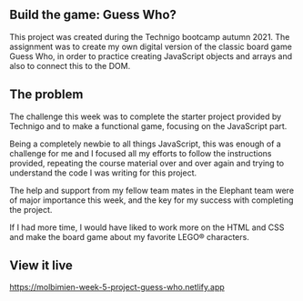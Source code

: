 ## Build the game: Guess Who?

This project was created during the Technigo bootcamp autumn 2021. The assignment was to create my own digital version of the classic board game Guess Who, in order to practice creating JavaScript objects and arrays and also to connect this to the DOM.

## The problem

The challenge this week was to complete the starter project provided by Technigo and to make a functional game, focusing on the JavaScript part. 

Being a completely newbie to all things JavaScript, this was enough of a challenge for me and I focused all my efforts to follow the instructions provided, repeating the course material over and over again and trying to understand the code I was writing for this project.

The help and support from my fellow team mates in the Elephant team were of major importance this week, and the key for my success with completing the project. 

If I had more time, I would have liked to work more on the HTML and CSS and make the board game about my favorite LEGO® characters. 

## View it live

https://molbimien-week-5-project-guess-who.netlify.app 
